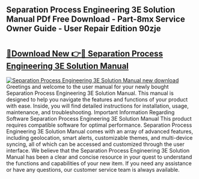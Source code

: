 ## Separation Process Engineering 3E Solution Manual PDf Free Download - Part-8mx Service Owner Guide - User Repair Edition 90zje

# <h2><a href="http://bc64888.oget.top/?id=Separation+Process+Engineering+3E+Solution+Manual">🔗Download New 👉🔴 Separation Process Engineering 3E Solution Manual</a></h2>

[![Separation Process Engineering 3E Solution Manual new download](https://i.imgur.com/5g1atiW.png)](http://bc64888.oget.top/?id=Separation+Process+Engineering+3E+Solution+Manual)
Greetings and welcome to the user manual for your newly bought Separation Process Engineering 3E Solution Manual. This manual is designed to help you navigate the features and functions of your product with ease. Inside, you will find detailed instructions for installation, usage, maintenance, and troubleshooting. Important Information Regarding Software Separation Process Engineering 3E Solution Manual This product requires compatible software for optimal performance. Separation Process Engineering 3E Solution Manual comes with an array of advanced features, including geolocation, smart alerts, customizable themes, and multi-device syncing, all of which can be accessed and customized through the user interface. We believe that the Separation Process Engineering 3E Solution Manual has been a clear and concise resource in your quest to understand the functions and capabilities of your new item. If you need any assistance or have any questions, our customer service team is always available.
